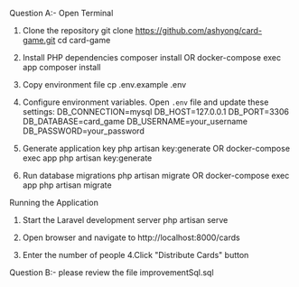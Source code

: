 Question A:-
Open Terminal
1. Clone the repository
    git clone https://github.com/ashyong/card-game.git
    cd card-game

2. Install PHP dependencies
    composer install
        OR
    docker-compose exec app composer install

3. Copy environment file
    cp .env.example .env

4. Configure environment variables. Open `.env` file and update these settings:
    DB_CONNECTION=mysql
    DB_HOST=127.0.0.1
    DB_PORT=3306
    DB_DATABASE=card_game
    DB_USERNAME=your_username
    DB_PASSWORD=your_password

5. Generate application key
    php artisan key:generate
        OR
    docker-compose exec app php artisan key:generate  

6. Run database migrations
    php artisan migrate
        OR
    docker-compose exec app php artisan migrate

Running the Application
1. Start the Laravel development server
    php artisan serve

2. Open browser and navigate to http://localhost:8000/cards
3. Enter the number of people
4.Click "Distribute Cards" button


Question B:-
please review the file improvementSql.sql
